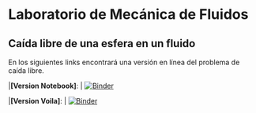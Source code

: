# Laboratorio de Mecánica de Fluidos

## **Caída libre de una esfera en un fluido**

En los siguientes links encontrará una versión en línea del problema de caída libre. 

|**[Version Notebook]**: | [![Binder](https://mybinder.org/badge_logo.svg)](https://mybinder.org/v2/gh/apreziosir/free_fall/master?filepath=201021_CaidaLibre.ipynb)

|**[Version Voila]**: | [![Binder](https://mybinder.org/badge_logo.svg)](https://mybinder.org/v2/gh/apreziosir/free_fall/master?urlpath=voila%2Frender%2F201021_CaidaLibre.ipynb)
